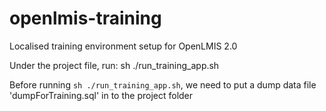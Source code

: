 # openlmis-training
Localised training environment setup for OpenLMIS 2.0

Under the project file, run: sh ./run_training_app.sh

Before running `sh ./run_training_app.sh`, we need to put a dump data file 'dumpForTraining.sql' in to the project folder
